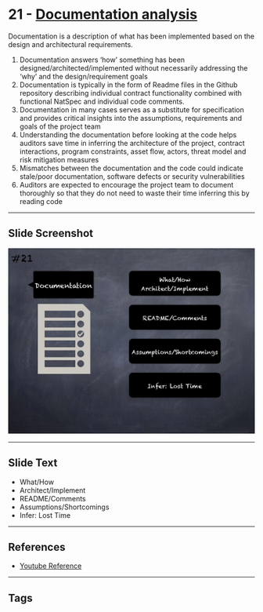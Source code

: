 
# 21 - [Documentation analysis](./Documentation%20analysis.md)

Documentation is a description of what has been implemented based on the design and architectural requirements.

1. Documentation answers ‘how’ something has been designed/architected/implemented without necessarily addressing the ‘why’ and the design/requirement goals
2. Documentation is typically in the form of Readme files in the Github repository describing individual contract functionality combined with functional NatSpec and individual code comments.
3. Documentation in many cases serves as a substitute for specification and provides critical insights into the assumptions, requirements and goals of the project team
4. Understanding the documentation before looking at the code helps auditors save time in inferring the architecture of the project, contract interactions, program constraints, asset flow, actors, threat model and risk mitigation measures
5. Mismatches between the documentation and the code could indicate stale/poor documentation, software defects or security vulnerabilities
6. Auditors are expected to encourage the project team to document thoroughly so that they do not need to waste their time inferring this by reading code
___
## Slide Screenshot
![021.jpg](../../images/6.%20Audit%20Techniques%20and%20Tools%20101/021.jpg)
___
## Slide Text
- What/How
- Architect/Implement
- README/Comments
- Assumptions/Shortcomings
- Infer: Lost Time
___
## References
- [Youtube Reference](https://youtu.be/QstpNY1IuqM?t=1)
___
## Tags
